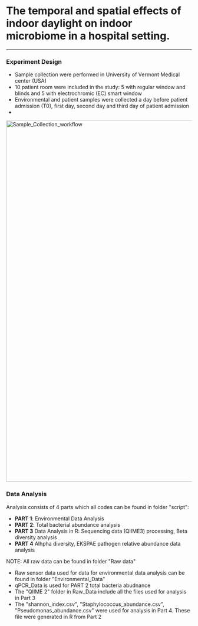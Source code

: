 # The temporal and spatial effects of indoor daylight on indoor microbiome in a hospital setting.

___
### Experiment Design
* Sample collection were performed in University of Vermont Medical center (USA)
* 10 patient room were included in the study: 5 with regular window and blinds and 5 with electrochromic (EC) smart window
* Environmental and patient samples were collected a day before patient admission (T0), first day, second day and third day of patient admission
* 
<img width="979" alt="Sample_Collection_workflow" src="https://user-images.githubusercontent.com/77307369/211134903-ba94f3f4-baa6-4200-9eb7-60a4fa475e5b.png">

### Data Analysis
Analysis consists of 4 parts which all codes can be found in folder "script":

* **PART 1**: Environmental Data Analysis
* **PART 2**: Total bacterial abundance analysis
* **PART 3**  Data Analysis in R: Sequencing data (QIIME3) processing, Beta diversity analysis 
* **PART 4**  Alhpha diversity, EKSPAE pathogen relative abundance data analysis

NOTE: All raw data can be found in folder "Raw data"
*  Raw sensor data used for data for environmental data analysis can be found in folder "Environmental_Data"
*  qPCR_Data is used for PART 2 total bacteria abudnance
* The "QIIME 2" folder in Raw_Data include all the files used for analysis in Part 3 
* The "shannon_index.csv", "Staphylococcus_abundance.csv", "Pseudomonas_abundance.csv" were used for analysis in Part 4. These file were generated in R from Part 2
